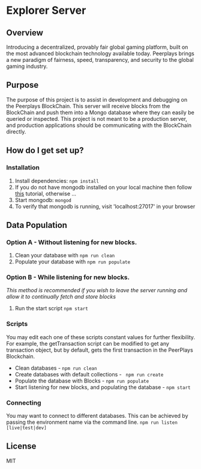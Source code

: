 
# Explorer Server

## Overview
Introducing a decentralized, provably fair global gaming platform, built on the most advanced blockchain technology available today. Peerplays brings a new paradigm of fairness, speed, transparency, and security to the global gaming industry.

## Purpose
The purpose of this project is to assist in development and debugging on the Peerplays BlockChain. This server will receive blocks from the BlockChain and push them into a Mongo
database where they can easily be queried or inspected. This project is not meant to be a production server, and production applications should be communicating
with the BlockChain directly.

## How do I get set up?
### Installation
1. Install dependencies: ```npm install```
2. If you do not have mongodb installed on your local machine then follow [this](https://docs.mongodb.com/manual/tutorial) tutorial, otherwise ...
3. Start mongodb:  ```mongod```
4. To verify that mongodb is running, visit 'localhost:27017' in your browser

## Data Population
### Option A - Without listening for new blocks.
1. Clean your database with ```npm run clean```
2. Populate your database with ```npm run populate```

### Option B - While listening for new blocks.
*This method is recommended if you wish to leave the server running and allow it to continually fetch and store blocks*
1. Run the start script ```npm start```

### Scripts
You may edit each one of these scripts constant values for further flexibility. For example, the getTransaction script can be modified to get any transaction object, but by default, gets the first transaction in the PeerPlays Blockchain.

* Clean databases - ```npm run clean```
* Create databases with default collections - ``` npm run create```
* Populate the database with Blocks - ```npm run populate```
* Start listening for new blocks, and populating the database - ``` npm start ```

### Connecting
You may want to connect to different databases. This can be achieved by passing the environment name via the command line.
```npm run listen [live|test|dev]```

## License

MIT
